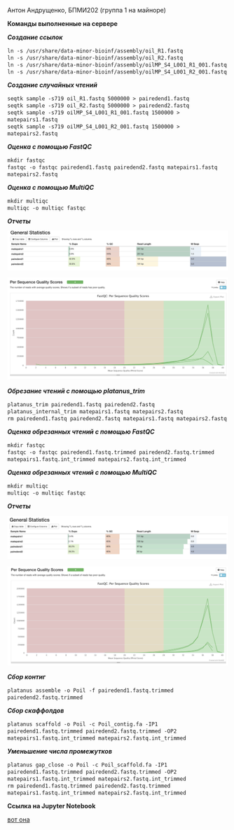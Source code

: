 Антон Андрущенко, БПМИ202 (группа 1 на майноре)

**Команды выполненные на сервере**

***Создание ссылок***
```
ln -s /usr/share/data-minor-bioinf/assembly/oil_R1.fastq
ln -s /usr/share/data-minor-bioinf/assembly/oil_R2.fastq
ln -s /usr/share/data-minor-bioinf/assembly/oilMP_S4_L001_R1_001.fastq
ln -s /usr/share/data-minor-bioinf/assembly/oilMP_S4_L001_R2_001.fastq
```

***Создание случайных чтений***
```
seqtk sample -s719 oil_R1.fastq 5000000 > pairedend1.fastq
seqtk sample -s719 oil_R2.fastq 5000000 > pairedend2.fastq
seqtk sample -s719 oilMP_S4_L001_R1_001.fastq 1500000 > matepairs1.fastq
seqtk sample -s719 oilMP_S4_L001_R2_001.fastq 1500000 > matepairs2.fastq
```

***Оценка с помощью FastQC***
```
mkdir fastqc
fastqc -o fastqc pairedend1.fastq pairedend2.fastq matepairs1.fastq matepairs2.fastq
```

***Оценка с помощью MultiQC***
```
mkdir multiqc
multiqc -o multiqc fastqc
```

***Отчеты***

![](img/multiqc_report.png)

![](img/multiqc_graph.png)

***Обрезание чтений с помощью platanus_trim***
```
platanus_trim pairedend1.fastq pairedend2.fastq
platanus_internal_trim matepairs1.fastq matepairs2.fastq
rm pairedend1.fastq pairedend2.fastq matepairs1.fastq matepairs2.fastq
```

***Оценка обрезанных чтений с помощью FastQC***
```
mkdir fastqc
fastqc -o fastqc pairedend1.fastq.trimmed pairedend2.fastq.trimmed matepairs1.fastq.int_trimmed matepairs2.fastq.int_trimmed
```

***Оценка обрезанных чтений с помощью MultiQC***
```
mkdir multiqc
multiqc -o multiqc fastqc
```

***Отчеты***

![](img/multiqc_trimmed_report.png)

![](img/multiqc_trimmed_graph.png)

***Сбор контиг***
```
platanus assemble -o Poil -f pairedend1.fastq.trimmed pairedend2.fastq.trimmed
```

***Сбор скаффолдов***
```
platanus scaffold -o Poil -c Poil_contig.fa -IP1 pairedend1.fastq.trimmed pairedend2.fastq.trimmed -OP2 matepairs1.fastq.int_trimmed matepairs2.fastq.int_trimmed
```

***Уменьшение числа промежутков***
```
platanus gap_close -o Poil -c Poil_scaffold.fa -IP1 pairedend1.fastq.trimmed pairedend2.fastq.trimmed -OP2 matepairs1.fastq.int_trimmed matepairs2.fastq.int_trimmed
rm pairedend1.fastq.trimmed pairedend2.fastq.trimmed matepairs1.fastq.int_trimmed matepairs2.fastq.int_trimmed
```

**Ссылка на Jupyter Notebook**

[вот она](src/analyze.ipynb)
